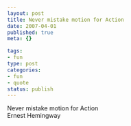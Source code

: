 ```yaml
--- 
layout: post
title: Never mistake motion for Action
date: 2007-04-01
published: true
meta: {}

tags: 
- fun
type: post
categories: 
- fun
- quote
status: publish
---
```

Never mistake motion for Action<br />Ernest Hemingway
